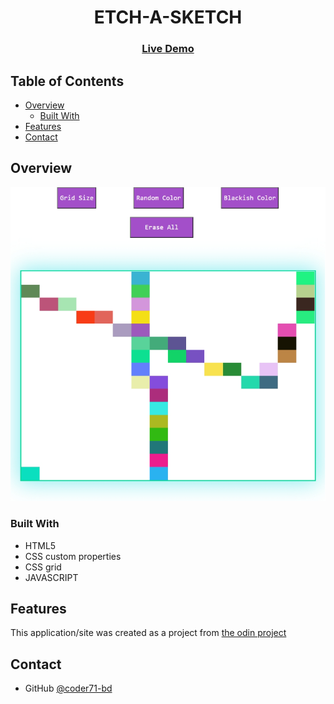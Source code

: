 <h1 align="center">ETCH-A-SKETCH</h1>

<div align="center">
  <h3>
  <!--add netlify link here-->
    <a href="https://etch-a-sketch2021.netlify.app/">
      Live Demo
    </a>
  </h3>
</div>

<!-- TABLE OF CONTENTS -->

## Table of Contents

- [Overview](#overview)
  - [Built With](#built-with)
- [Features](#features)
- [Contact](#contact)

<!-- OVERVIEW -->

## Overview

![](./mainpage.png)

### Built With

- HTML5
- CSS custom properties
- CSS grid
- JAVASCRIPT

## Features

This application/site was created as a project from [the odin project](https://www.theodinproject.com/)

## Contact

- GitHub [@coder71-bd](https://github.com/coder71-bd)
